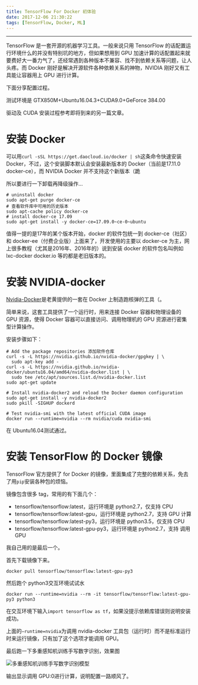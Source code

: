 ```yaml
---
title: TensorFlow For Docker 初体验
date: 2017-12-06 21:30:22
tags: [TensorFlow, Docker, ML]
---
```


---

TensorFlow 是一套开源的机器学习工具。一般来说只用 TensorFlow 的话配置运行环境什么的并没有特别坑的地方，但如果想用到 GPU 加速计算的话配置起来就要费好大一番力气了，还经常遇到各种版本不兼容、找不到依赖关系等问题，让人头疼。而 Docker 刚好是解决开源软件各种依赖关系的神物，NVIDIA 刚好又有工具能让容器用上 GPU 进行计算。

下面分享配置过程。

测试环境是 GTX850M+Ubuntu16.04.3+CUDA9.0+GeForce 384.00

驱动及 CUDA 安装过程参考即将到来的另一篇文章。

<!--more-->

# 安装 Docker

可以用`curl -sSL https://get.daocloud.io/docker | sh`这条命令快速安装 Docker，不过，这个安装脚本默认会安装最新版本的 Docker（当前是17.11.0 docker-ce），而 NVIDIA Docker 并不支持这个新版本（跪

所以要进行一下卸载再降级操作...

```shell
# uninstall docker
sudo apt-get purge docker-ce
# 查看软件库中可用的历史版本
sudo apt-cache policy docker-ce
# install docker-ce 17.09
sudo apt-get install -y docker-ce=17.09.0~ce-0~ubuntu
```

值得一提的是17年的某个版本开始，docker 的软件包统一到 docker-ce（社区）和 docker-ee（付费企业版）上面来了，开发使用的主要以 docker-ce 为主，网上很多教程（尤其是2016年、2016年的）说到安装 docker 的软件包名叫例如 lxc-docker docker.io 等的都是老旧版本的。

# 安装 NVIDIA-docker

[Nvidia-Docker](https://github.com/NVIDIA/nvidia-docker)是老黄提供的一套在 Docker 上制造跑核弹的工具（。

简单来说，这套工具提供了一个运行时，用来连接 Docker 容器和物理设备的 GPU 资源，使得 Docker 容器可以直接访问、调用物理机的 GPU 资源进行密集型计算操作。

安装步骤如下：

```shell
# Add the package repositories 添加软件仓库
curl -s -L https://nvidia.github.io/nvidia-docker/gpgkey | \
  sudo apt-key add -
curl -s -L https://nvidia.github.io/nvidia-docker/ubuntu16.04/amd64/nvidia-docker.list | \
  sudo tee /etc/apt/sources.list.d/nvidia-docker.list
sudo apt-get update

# Install nvidia-docker2 and reload the Docker daemon configuration
sudo apt-get install -y nvidia-docker2
sudo pkill -SIGHUP dockerd

# Test nvidia-smi with the latest official CUDA image
docker run --runtime=nvidia --rm nvidia/cuda nvidia-smi
```

在 Ubuntu16.04测试通过。

# 安装 TensorFlow 的 Docker 镜像

TensorFlow 官方提供了 for Docker 的镜像，里面集成了完整的依赖关系，免去了用`pip`安装各种包的烦恼。

镜像包含很多 tag，常用的有下面几个：

- tensorflow/tensorflow:latest，运行环境是 python2.7，仅支持 CPU
- tensorflow/tensorflow:latest-gpu，运行环境是 python2.7，支持 GPU 计算
- tensorflow/tensorflow:latest-py3，运行环境是 python3.5，仅支持 CPU
- tensorflow/tensorflow:latest-gpu-py3，运行环境是 python2.7，支持 调用GPU

我自己用的是最后一个。

首先下载镜像下来。

```shell
docker pull tensorflow/tensorflow:latest-gpu-py3
```

然后跑个 python3交互环境试试水

```shell
docker run --runtime=nvidia --rm -it tensorflow/tensorflow:latest-gpu-py3 python3
```

在交互环境下输入`import tensorflow as tf`，如果没提示依赖库错误则说明安装成功。

上面的`—runtime=nvidia`为调用 nvidia-docker 工具包（运行时）而不是标准运行时来运行镜像，只有加了这个选项才能调用 GPU。

最后跑一下多重感知机训练手写数字识别，效果图

![多重感知机训练手写数字识别模型](http://7xpabg.com1.z0.glb.clouddn.com/20171206222913_Q4dNYH_Snip20171206_3.jpeg)

输出显示调用 GPU:0进行计算，说明配置一路顺风了。